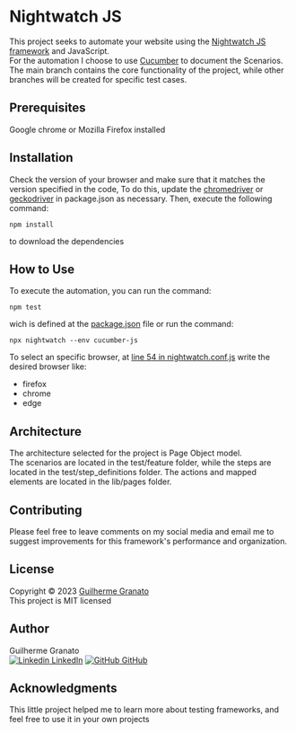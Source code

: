 # **Nightwatch JS**

This project seeks to automate your website using the [Nightwatch JS framework](https://nightwatchjs.org) and JavaScript.\
For the automation I choose to use [Cucumber](https://cucumber.io) to document the Scenarios.\
The main branch contains the core functionality of the project, while other branches will be created for specific test cases.

## **Prerequisites**
Google chrome or Mozilla Firefox installed

## **Installation**
Check the version of your browser and make sure that it matches the version specified in the code,
To do this, update the [chromedriver](package.json) or [geckodriver](package.json) in package.json as necessary. Then, execute the following command:
 ``` 
 npm install
 ``` 
 to download the dependencies 

## **How to Use**
To execute the automation, you can run the command:
```
npm test
```
wich is defined at the [package.json](package.json) file or run the command:
```
npx nightwatch --env cucumber-js 
```
To select an specific browser, at [line 54 in nightwatch.conf.js](nightwatch.conf.js?plain=1#L55) write the desired browser like:
- firefox
- chrome
- edge

## **Architecture**
The architecture selected for the project is Page Object model.\
The scenarios are located in the test/feature folder, while the steps are located in the test/step_definitions folder. The actions and mapped elements are located in the lib/pages folder.

## **Contributing**
Please feel free to leave comments on my social media and email me to suggest improvements for this framework's performance and organization.

## **License**
Copyright © 2023 [Guilherme Granato](https://github.com/GfGranato) \
This project is MIT licensed

## **Author**
Guilherme Granato \
 [![Linkedin](https://i.stack.imgur.com/gVE0j.png) LinkedIn](https://www.linkedin.com/in/guilherme-granato/)
 [![GitHub](https://i.stack.imgur.com/tskMh.png) GitHub](https://github.com/GfGranato/)

## **Acknowledgments**
This little project helped me to learn more about testing frameworks, and feel free to use it in your own projects
